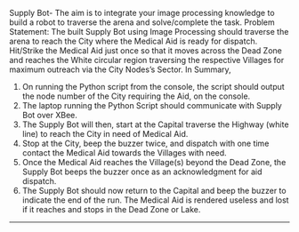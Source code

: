 Supply Bot-
The aim is to integrate your image processing knowledge to build a robot to traverse the arena and solve/complete the
task.
Problem Statement:
The built Supply Bot using Image Processing should traverse the arena to reach the City where the
Medical Aid is ready for dispatch. Hit/Strike the Medical Aid just once so that it moves
across the Dead Zone and reaches the White circular region traversing the respective Villages
for maximum outreach via the City Nodes’s Sector.
In Summary,
1. On running the Python script from the console, the script should output the node
number of the City requiring the Aid, on the console.
2. The laptop running the Python Script should communicate with Supply Bot over
XBee.
3. The Supply Bot will then, start at the Capital traverse the Highway (white line) to
reach the City in need of Medical Aid.
4. Stop at the City, beep the buzzer twice, and dispatch with one time contact the
Medical Aid towards the Villages with need.
5. Once the Medical Aid reaches the Village(s) beyond the Dead Zone, the Supply Bot
beeps the buzzer once as an acknowledgment for aid dispatch.
6. The Supply Bot should now return to the Capital and beep the buzzer to indicate the
end of the run.
The Medical Aid is rendered useless and lost if it reaches and stops in the Dead Zone or
Lake.
----------------------------------------------------------------------------------------------------------------
